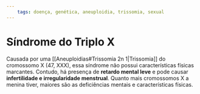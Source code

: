 ```yaml
---
	tags: doença, genética, aneuploidia, trissomia, sexual
---
```

# Síndrome do Triplo X
Causada por uma [[Aneuploidias#Trissomia 2n 1|Trissomia]] do cromossomo X (47, XXX), essa síndrome não possui características físicas marcantes. Contudo, há presença de **retardo mental leve** e pode causar **infertilidade e irregularidade menstrual**. Quanto mais cromossomos X a menina tiver, maiores são as deficiências mentais e características físicas.
